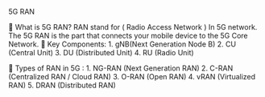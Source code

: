 5G RAN

📡 What is 5G RAN?
RAN stand for ( Radio Access Network ) In 5G network. The 5G RAN is the part that connects your mobile device to the 5G Core Network.
🔧 Key Components:
      1.	gNB(Next Generation Node B)
      2.	CU (Central Unit)
      3.	DU (Distributed Unit)
      4.	RU (Radio Unit)

      
📡 Types of RAN in 5G :
      1.	NG-RAN (Next Generation RAN)
      2.	C-RAN (Centralized RAN / Cloud RAN)
      3.	O-RAN (Open RAN)
      4.	vRAN (Virtualized RAN)
      5.	DRAN (Distributed RAN)
